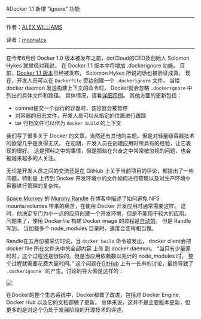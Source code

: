 
#Docker 1.1 新增 "ignore" 功能

***

作者：[ALEX WILLIAMS](http://thenewstack.io/docker-1-1-released-and-with-it-a-new-ignore-functionality/)

译者：[moonatcs](https://code.csdn.net/moonatcs)

***

在今年6月份 Docker 1.0 版本被发布之前，dotCloud的CEO及创始人 Solomon Hykes 就曾经对我说，
在 Docker 1.1 版本中将增加 .dockerignore 功能。
目前，[Docker 1.1 版本](http://blog.docker.com/2014/07/announcing-docker-1-1/)已经被发布，
Solomon Hykes 所说的话也被验证成真。
现在，开发人员可以在 `Dockerfile` 旁边创建一个 `.dockerignore` 文件，
当给 docker daemon 发送构建上下文的命令时，
Docker就会忽略 `.dockerignore` 中列出的具体文件和路径。
具体情况，请看[详细示例](https://github.com/docker/docker/blob/master/.dockerignore)。
其他方面的更新包括：

* commit提交一个运行的容器时，该容器会被暂停
* 对容器的日志文件，开发人员可以从指定的位置进行跟踪
* tar 归档文件可以作为 `docker build` 的上下文

我们写了很多关于 Docker 的文章。当然还有其他的主题，但是对轻量级容器技术的欲望几乎是贪得无厌。
在初期，开发人员在创建应用时所具有的经验，让它表现的很好。
这是预料之中的事情，但是那些在兴奋之中常常被忽视的问题，也会被越来越多的人关注。

无论是开发人员之间的交流还是在 GitHub 上关于当前项目的评论，都提出了一些问题，特别是
上传到 Docker 开发环境中的文件如何进行管理以及对生产环境中容器进行管理的复杂性。



[Space Monkey](https://www.spacemonkey.com/) 的 [Murphy Randle](http://murphyrandle.svbtle.com/vittles-for-developing-nodejs-apps-in-docker)
在博客中描述了如何避免 NFS mounts/volumes 带来的痛苦，在使用 Docker 开发应用时通常需要这样。
这时，他决定专门为小一点的应用创建一个开发环境，但是不能用于较大的应用。
问题来了，使用 Dockerfile 构建 Docker image 的过程是[自动的](https://www.digitalocean.com/community/articles/docker-explained-using-dockerfiles-to-automate-building-of-images)。
但是 Randle 写到， 当加载多个 node_modules 目录时，速度会变得相当慢。

Randle在五月份被采访时说，当 `docker build` 命令被发出，
docker client会把  docker file 所在文件夹中的全部内容 上传 到 docker daemon。
“当只有少量源码时，这个过程还是很快的。但是当应用依赖数以兆计的 node_modules 时，
整个过程就需要花费大量时间。” 这个问题在[GitHub](https://github.com/docker/docker/issues/2224) 上有一长串的讨论，最终导致了 `.dockerignore `
的产生。讨论的导火索是这样的：

![](http://thenewstack.io/wp-content/uploads/2014/06/dockerignore.png)

 在Docker的整个生态系统中，Docker都做了改进，包括对 Docker Engine, Docker Hub 以及它的文档都做了更新。
 总体来说，这并不是主要版本更新，但更多的是对这个仍处于发展阶段的开源技术的评述。
 
 
